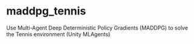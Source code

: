 # maddpg_tennis
Use Multi-Agent Deep Deterministic Policy Gradients (MADDPG) to solve the Tennis environment (Unity MLAgents)

